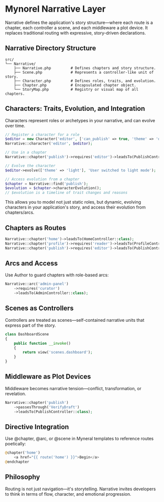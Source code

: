 # Mynorel Narrative Layer

Narrative defines the application's story structure—where each route is a chapter, each controller a scene, and each middleware a plot device. It replaces traditional routing with expressive, story-driven declarations.

## Narrative Directory Structure

```
src/
└── Narrative/
    ├── Narrative.php         # Defines chapters and story structure.
    ├── Scene.php             # Represents a controller-like unit of story.
    ├── Character.php         # Defines roles, traits, and evolution.
    ├── Chapter.php           # Encapsulated chapter object.
    └── StoryMap.php          # Registry or visual map of all chapters.
```

## Characters: Traits, Evolution, and Integration

Characters represent roles or archetypes in your narrative, and can evolve over time.

```php
// Register a character for a role
$editor = new Character('editor', ['can_publish' => true, 'theme' => 'dark']);
Narrative::character('editor', $editor);

// Use in a chapter
Narrative::chapter('publish')->requires('editor')->leadsTo(PublishController::class);

// Evolve the character
$editor->evolve(['theme' => 'light'], 'User switched to light mode');

// Access evolution from a chapter
$chapter = Narrative::find('publish');
$evolution = $chapter->characterEvolution();
// $evolution is a timeline of trait changes and reasons
```

This allows you to model not just static roles, but dynamic, evolving characters in your application's story, and access their evolution from chapters/arcs.

## Chapters as Routes

```php
Narrative::chapter('home')->leadsTo(HomeController::class);
Narrative::chapter('profile')->requires('reader')->leadsTo(ProfileController::class);
Narrative::chapter('publish')->requires('editor')->leadsTo(PublishController::class);
```

## Arcs and Access

Use Author to guard chapters with role-based arcs:

```php
Narrative::arc('admin-panel')
    ->requires('curator')
    ->leadsTo(AdminController::class);
```

## Scenes as Controllers

Controllers are treated as scenes—self-contained narrative units that express part of the story.

```php
class DashboardScene
{
    public function __invoke()
    {
        return view('scenes.dashboard');
    }
}
```

## Middleware as Plot Devices

Middleware becomes narrative tension—conflict, transformation, or revelation.

```php
Narrative::chapter('publish')
    ->passesThrough('VerifyDraft')
    ->leadsTo(PublishController::class);
```

## Directive Integration

Use @chapter, @arc, or @scene in Myneral templates to reference routes poetically:

```php
@chapter('home')
    <a href="{{ route('home') }}">Begin</a>
@endchapter
```

## Philosophy

Routing is not just navigation—it's storytelling. Narrative invites developers to think in terms of flow, character, and emotional progression.